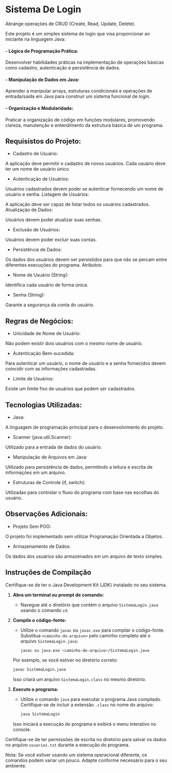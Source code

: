 # Sistema De Login 
Abrange operações de CRUD (Create, Read, Update, Delete).

Este projeto é um simples sistema de login que visa proporcionar ao iniciante na linguagem Java:

#### - Lógica de Programação Prática:
Desenvolver habilidades práticas na implementação de operações básicas como cadastro, autenticação e persistência de dados.

#### - Manipulação de Dados em Java: 
Aprender a manipular arrays, estruturas condicionais e operações de entrada/saída em Java para construir um sistema funcional de login.

#### - Organização e Modularidade: 
Praticar a organização de código em funções modulares, promovendo clareza, manutenção e entendimento da estrutura básica de um programa.

## Requisistos do Projeto:
- Cadastro de Usuário:

A aplicação deve permitir o cadastro de novos usuários.
Cada usuário deve ter um nome de usuário único.

- Autenticação de Usuários:

Usuários cadastrados devem poder se autenticar fornecendo um nome de usuário e senha.
Listagem de Usuários:

A aplicação deve ser capaz de listar todos os usuários cadastrados.
Atualização de Dados:

Usuários devem poder atualizar suas senhas.

- Exclusão de Usuários:

Usuários devem poder excluir suas contas.

- Persistência de Dados:

Os dados dos usuários devem ser persistidos para que não se percam entre diferentes execuções do programa.
Atributos:

- Nome de Usuário (String):

Identifica cada usuário de forma única.

- Senha (String):

Garante a segurança da conta do usuário.

## Regras de Negócios:
- Unicidade de Nome de Usuário:

Não podem existir dois usuários com o mesmo nome de usuário.

- Autenticação Bem-sucedida:

Para autenticar um usuário, o nome de usuário e a senha fornecidos devem coincidir com as informações cadastradas.

- Limite de Usuários:

Existe um limite fixo de usuários que podem ser cadastrados.

## Tecnologias Utilizadas:
- Java:

A linguagem de programação principal para o desenvolvimento do projeto.

- Scanner (java.util.Scanner):

Utilizado para a entrada de dados do usuário.

- Manipulação de Arquivos em Java:

Utilizado para persistência de dados, permitindo a leitura e escrita de informações em um arquivo.

- Estruturas de Controle (if, switch):

Utilizadas para controlar o fluxo do programa com base nas escolhas do usuário.

## Observações Adicionais:
- Projeto Sem POO:

O projeto foi implementado sem utilizar Programação Orientada a Objetos.

- Armazenamento de Dados:

Os dados dos usuários são armazenados em um arquivo de texto simples.


## Instruções de Compilação

Certifique-se de ter o Java Development Kit (JDK) instalado no seu sistema.

1. **Abra um terminal ou prompt de comando:**
   - Navegue até o diretório que contém o arquivo `SistemaLogin.java` usando o comando `cd`.

2. **Compile o código-fonte:**
   - Utilize o comando `javac` ou `javac.exe` para compilar o código-fonte. Substitua `<caminho-do-arquivo>` pelo caminho completo até o arquivo `SistemaLogin.java`:

     ```bash
     javac ou java.exe <caminho-do-arquivo>/SistemaLogin.java
     ```

   Por exemplo, se você estiver no diretório correto:

     ```bash
     javac SistemaLogin.java
     ```

   Isso criará um arquivo `SistemaLogin.class` no mesmo diretório.

3. **Execute o programa:**
   - Utilize o comando `java` para executar o programa Java compilado. Certifique-se de incluir a extensão `.class` no nome do arquivo:

     ```bash
     java SistemaLogin
     ```

   Isso iniciará a execução do programa e exibirá o menu interativo no console.

Certifique-se de ter permissões de escrita no diretório para salvar os dados no arquivo `usuarios.txt` durante a execução do programa.

Nota: Se você estiver usando um sistema operacional diferente, os comandos podem variar um pouco. Adapte conforme necessário para o seu ambiente.
